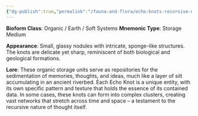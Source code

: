 ```yaml
---
{"dg-publish":true,"permalink":"/fauna-and-flora/echo-knots-recursive-nodules/","updated":"2025-04-07T04:38:50.316+01:00"}
---
```


**Bioform Class**: Organic / Earth / Soft Systems
   **Mnemonic Type**: Storage Medium

   **Appearance**: Small, glassy nodules with intricate, sponge-like structures. The knots are delicate yet sharp, reminiscent of both biological and geological formations.

   **Lore**: These organic storage units serve as repositories for the sedimentation of memories, thoughts, and ideas, much like a layer of silt accumulating in an ancient riverbed. Each Echo Knot is a unique entity, with its own specific pattern and texture that holds the essence of its contained data.
   In some cases, these knots can form into complex clusters, creating vast networks that stretch across time and space – a testament to the recursive nature of thought itself.